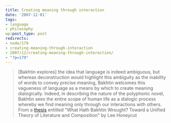 ```yaml
---
title: Creating meaning through interaction
date: '2007-12-01'
tags:
- language
- philosophy
wp:post_type: post
redirects:
- node/179
- creating-meaning-through-interaction
- 2007/12/creating-meaning-through-interaction/
- "?p=179"
---
```


> [Bakhtin explores] the idea that language is indeed ambiguous, but whereas deconstruction would highlight this ambiguity as the inability of words to convey precise meaning, Bakhtin welcomes this vagueness of language as a means by which to create meaning dialogically. Indeed, in describing the nature of the polyphonic novel, Bakhtin sees the entire scope of human life as a dialogic process whereby we find meaning only through our interactions with others.
From a [thesis](http://www.public.iastate.edu/~honeyl/bakhtin/chap2a.html) entitled "What Hath Bakhtin Wrought? Toward a Unified Theory of Literature and Composition" by Lee Honeycut
